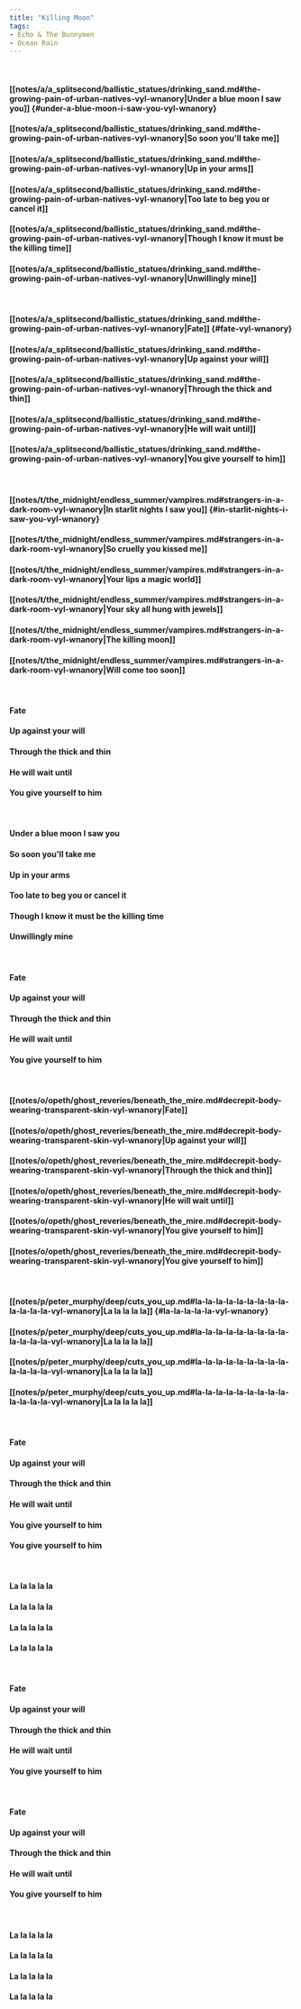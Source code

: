 ```yaml
---
title: "Killing Moon"
tags:
- Echo & The Bunnymen
- Ocean Rain
---
```

&nbsp;
#### [[notes/a/a_splitsecond/ballistic_statues/drinking_sand.md#the-growing-pain-of-urban-natives-vyl-wnanory|Under a blue moon I saw you]] {#under-a-blue-moon-i-saw-you-vyl-wnanory}
#### [[notes/a/a_splitsecond/ballistic_statues/drinking_sand.md#the-growing-pain-of-urban-natives-vyl-wnanory|So soon you'll take me]]
#### [[notes/a/a_splitsecond/ballistic_statues/drinking_sand.md#the-growing-pain-of-urban-natives-vyl-wnanory|Up in your arms]]
#### [[notes/a/a_splitsecond/ballistic_statues/drinking_sand.md#the-growing-pain-of-urban-natives-vyl-wnanory|Too late to beg you or cancel it]]
#### [[notes/a/a_splitsecond/ballistic_statues/drinking_sand.md#the-growing-pain-of-urban-natives-vyl-wnanory|Though I know it must be the killing time]]
#### [[notes/a/a_splitsecond/ballistic_statues/drinking_sand.md#the-growing-pain-of-urban-natives-vyl-wnanory|Unwillingly mine]]
&nbsp;
#### [[notes/a/a_splitsecond/ballistic_statues/drinking_sand.md#the-growing-pain-of-urban-natives-vyl-wnanory|Fate]] {#fate-vyl-wnanory}
#### [[notes/a/a_splitsecond/ballistic_statues/drinking_sand.md#the-growing-pain-of-urban-natives-vyl-wnanory|Up against your will]]
#### [[notes/a/a_splitsecond/ballistic_statues/drinking_sand.md#the-growing-pain-of-urban-natives-vyl-wnanory|Through the thick and thin]]
#### [[notes/a/a_splitsecond/ballistic_statues/drinking_sand.md#the-growing-pain-of-urban-natives-vyl-wnanory|He will wait until]]
#### [[notes/a/a_splitsecond/ballistic_statues/drinking_sand.md#the-growing-pain-of-urban-natives-vyl-wnanory|You give yourself to him]]
&nbsp;
#### [[notes/t/the_midnight/endless_summer/vampires.md#strangers-in-a-dark-room-vyl-wnanory|In starlit nights I saw you]] {#in-starlit-nights-i-saw-you-vyl-wnanory}
#### [[notes/t/the_midnight/endless_summer/vampires.md#strangers-in-a-dark-room-vyl-wnanory|So cruelly you kissed me]]
#### [[notes/t/the_midnight/endless_summer/vampires.md#strangers-in-a-dark-room-vyl-wnanory|Your lips a magic world]]
#### [[notes/t/the_midnight/endless_summer/vampires.md#strangers-in-a-dark-room-vyl-wnanory|Your sky all hung with jewels]]
#### [[notes/t/the_midnight/endless_summer/vampires.md#strangers-in-a-dark-room-vyl-wnanory|The killing moon]]
#### [[notes/t/the_midnight/endless_summer/vampires.md#strangers-in-a-dark-room-vyl-wnanory|Will come too soon]]
&nbsp;
#### Fate
#### Up against your will
#### Through the thick and thin
#### He will wait until
#### You give yourself to him
&nbsp;
#### Under a blue moon I saw you
#### So soon you'll take me
#### Up in your arms
#### Too late to beg you or cancel it
#### Though I know it must be the killing time
#### Unwillingly mine
&nbsp;
#### Fate
#### Up against your will
#### Through the thick and thin
#### He will wait until
#### You give yourself to him
&nbsp;
#### [[notes/o/opeth/ghost_reveries/beneath_the_mire.md#decrepit-body-wearing-transparent-skin-vyl-wnanory|Fate]]
#### [[notes/o/opeth/ghost_reveries/beneath_the_mire.md#decrepit-body-wearing-transparent-skin-vyl-wnanory|Up against your will]]
#### [[notes/o/opeth/ghost_reveries/beneath_the_mire.md#decrepit-body-wearing-transparent-skin-vyl-wnanory|Through the thick and thin]]
#### [[notes/o/opeth/ghost_reveries/beneath_the_mire.md#decrepit-body-wearing-transparent-skin-vyl-wnanory|He will wait until]]
#### [[notes/o/opeth/ghost_reveries/beneath_the_mire.md#decrepit-body-wearing-transparent-skin-vyl-wnanory|You give yourself to him]]
#### [[notes/o/opeth/ghost_reveries/beneath_the_mire.md#decrepit-body-wearing-transparent-skin-vyl-wnanory|You give yourself to him]]
&nbsp;
#### [[notes/p/peter_murphy/deep/cuts_you_up.md#la-la-la-la-la-la-la-la-la-la-la-la-la-vyl-wnanory|La la la la la]] {#la-la-la-la-la-vyl-wnanory}
#### [[notes/p/peter_murphy/deep/cuts_you_up.md#la-la-la-la-la-la-la-la-la-la-la-la-la-vyl-wnanory|La la la la la]]
#### [[notes/p/peter_murphy/deep/cuts_you_up.md#la-la-la-la-la-la-la-la-la-la-la-la-la-vyl-wnanory|La la la la la]]
#### [[notes/p/peter_murphy/deep/cuts_you_up.md#la-la-la-la-la-la-la-la-la-la-la-la-la-vyl-wnanory|La la la la la]]
&nbsp;
#### Fate
#### Up against your will
#### Through the thick and thin
#### He will wait until
#### You give yourself to him
#### You give yourself to him
&nbsp;
#### La la la la la
#### La la la la la
#### La la la la la
#### La la la la la
&nbsp;
#### Fate
#### Up against your will
#### Through the thick and thin
#### He will wait until
#### You give yourself to him
&nbsp;
#### Fate
#### Up against your will
#### Through the thick and thin
#### He will wait until
#### You give yourself to him
&nbsp;
#### La la la la la
#### La la la la la
#### La la la la la
#### La la la la la
